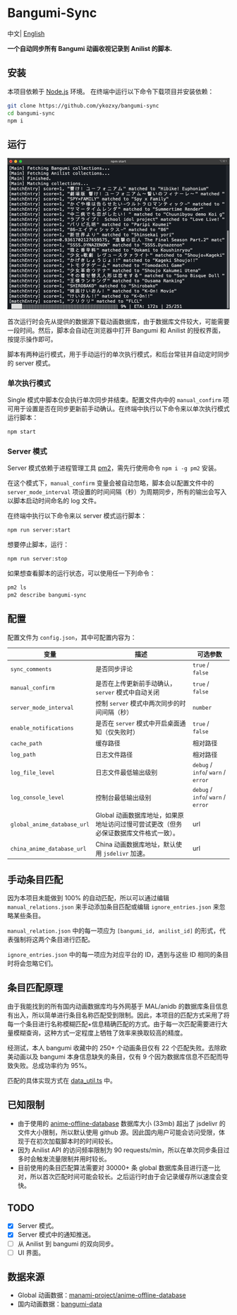 # Bangumi-Sync

中文| [English](README_EN.md)

**一个自动同步所有 Bangumi 动画收视记录到 Anilist 的脚本.**

## 安装

本项目依赖于 [Node.js](https://nodejs.org) 环境。 在终端中运行以下命令下载项目并安装依赖：

```bash
git clone https://github.com/ykozxy/bangumi-sync
cd bangumi-sync
npm i
```

## 运行

<img src="./asset/image-20220522130730661.png" alt="image-20220522130730661" style="zoom: 67%;" />

首次运行时会先从提供的数据源下载动画数据库，由于数据库文件较大，可能需要一段时间。然后，脚本会自动在浏览器中打开 Bangumi 和 Anilist 的授权界面，按提示操作即可。

脚本有两种运行模式，用于手动运行的单次执行模式，和后台常驻并自动定时同步的 server 模式。

### 单次执行模式

Single 模式中脚本仅会执行单次同步并结束。配置文件内中的 `manual_confirm` 项可用于设置是否在同步更新前手动确认。在终端中执行以下命令来以单次执行模式运行脚本：

```bash
npm start
```

### Server 模式

Server 模式依赖于进程管理工具 [pm2](https://pm2.keymetrics.io/)，需先行使用命令 `npm i -g pm2` 安装。

在这个模式下，`manual_confirm` 变量会被自动忽略，脚本会以配置文件中的 `server_mode_interval` 项设置的时间间隔（秒）为周期同步，所有的输出会写入以脚本启动时间命名的 log 文件。

在终端中执行以下命令来以 server 模式运行脚本：

```bash
npm run server:start
```

想要停止脚本，运行：

```bash
npm run server:stop
```

如果想查看脚本的运行状态，可以使用任一下列命令：

```bash
pm2 ls
pm2 describe bangumi-sync
```

## 配置

配置文件为 `config.json`，其中可配置内容为：

| 变量                          | 描述                                             | 可选参数                               |
|-----------------------------|------------------------------------------------|------------------------------------|
| `sync_comments`             | 是否同步评论                                         | `true` / `false`                   |
| `manual_confirm`            | 是否在上传更新前手动确认，`server` 模式中自动关闭                  | `true` / `false`                   |
| `server_mode_interval`      | 控制 `server` 模式中两次同步的时间间隔（秒）                    | `number`                           |
| `enable_notifications`      | 是否在 `server` 模式中开启桌面通知（仅失败时）                   | `true` / `false`                   |
| `cache_path`                | 缓存路径                                           | 相对路径                               |
| `log_path`                  | 日志文件路径                                         | 相对路径                               |
| `log_file_level`            | 日志文件最低输出级别                                     | `debug` / `info`/ `warn` / `error` |
| `log_console_level`         | 控制台最低输出级别                                      | `debug` / `info`/ `warn` / `error` |
| `global_anime_database_url` | Global 动画数据库地址，如果原地址访问过慢可尝试更改（但务必保证数据库文件格式一致）。 | url                                |
| `china_anime_database_url`  | China 动画数据库地址，默认使用 `jsdelivr` 加速。              | url                                |

## 手动条目匹配

因为本项目未能做到 100% 的自动匹配，所以可以通过编辑 `manual_relations.json` 来手动添加条目匹配或编辑 `ignore_entries.json` 来忽略某些条目。

`manual_relation.json` 中的每一项应为 `[bangumi_id, anilist_id]` 的形式，代表强制将这两个条目进行匹配。

`ignore_entries.json` 中的每一项应为对应平台的 ID，遇到与这些 ID 相同的条目时将会忽略它们。

## 条目匹配原理

由于我能找到的所有国内动画数据库均与外网基于 MAL/anidb
的数据库条目信息有出入，所以简单进行条目名称匹配受到限制。因此，本项目的匹配方式采用了将每一个条目进行名称模糊匹配+信息精确匹配的方式。由于每一次匹配需要进行大量模糊查询，这种方式一定程度上牺牲了效率来换取较高的精度。

经测试，本人 bangumi 收藏中的 250+ 个动画条目仅有 22 个匹配失败。去除欧美动画以及 bangumi 本身信息缺失的条目，仅有 9 个因为数据库信息不匹配而导致失败。总成功率约为 95%。

匹配的具体实现方式在 [data_util.ts](src/utils/data_util.ts) 中。

## 已知限制

- 由于使用的 [anime-offline-database](https://github.com/manami-project/anime-offline-database) 数据库大小 (33mb) 超出了 jsdelivr
  的文件大小限制，所以默认使用 github 源。因此国内用户可能会访问受限，体现于在初次加载脚本时的时间较长。
- 因为 Anilist API 的访问频率限制为 90 requests/min，所以在单次同步条目过多时会触发流量限制并用时较长。
- 目前使用的条目匹配算法需要对 30000+ 条 global 数据库条目进行逐一比对，所以首次匹配时间可能会较长。之后运行时由于会记录缓存所以速度会变快。

## TODO

- [x] Server 模式。
- [x] Server 模式中的通知推送。
- [ ] 从 Anilist 到 bangumi 的双向同步。
- [ ] UI 界面。

## 数据来源

- Global 动画数据：[manami-project/anime-offline-database](https://github.com/manami-project/anime-offline-database)
- 国内动画数据：[bangumi-data](https://github.com/bangumi-data/bangumi-data)
